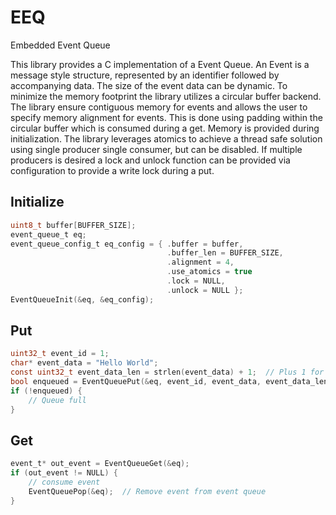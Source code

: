 # EEQ
Embedded Event Queue

This library provides a C implementation of a Event Queue. An Event is a message style structure, represented by an identifier followed by accompanying data. The size of the event data can be dynamic. To minimize the memory footprint the library utilizes a circular buffer backend. The library ensure contiguous memory for events and allows the user to specify memory alignment for events. This is done using padding within the circular buffer which is consumed during a get. Memory is provided during initialization. The library leverages atomics to achieve a thread safe solution using single producer single consumer, but can be disabled. If multiple producers is desired a lock and unlock function can be provided via configuration to provide a write lock during a put.

## Initialize
```c
uint8_t buffer[BUFFER_SIZE];
event_queue_t eq;
event_queue_config_t eq_config = { .buffer = buffer, 
                                   .buffer_len = BUFFER_SIZE, 
                                   .alignment = 4, 
                                   .use_atomics = true
                                   .lock = NULL,
                                   .unlock = NULL };
EventQueueInit(&eq, &eq_config);
```

## Put
```c
uint32_t event_id = 1;
char* event_data = "Hello World";
const uint32_t event_data_len = strlen(event_data) + 1;  // Plus 1 for NULL
bool enqueued = EventQueuePut(&eq, event_id, event_data, event_data_len);
if (!enqueued) {
    // Queue full
}
```

## Get
```c
event_t* out_event = EventQueueGet(&eq);
if (out_event != NULL) {
    // consume event
    EventQueuePop(&eq);  // Remove event from event queue
}
```


    